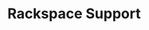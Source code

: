 ---
title: Rackspace Support
headline: Support How-To
textline: Welcome to the Support How-To!
weight: 4
outputs:
- HTML
- RSS
- OpenSearch
- Algolia
type:
product:
product_url:
last_updated_by: 2017-12-31
last_updated_date: 2030-01-01
created_date: 2017-12-31
description: 'Support How-To'
created_by: 
category: 
cta:
  headline: ''
  textline: ''
  calls_to_action: []
private: false
aliases: []
slug: '/how-to'
---